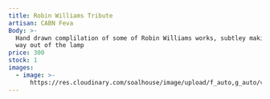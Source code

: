 ```yaml
---
title: Robin Williams Tribute
artisan: CABN Feva
Body: >-
  Hand drawn complilation of some of Robin Williams works, subtley making there
  way out of the lamp
price: 300
stock: 1
images:
  - image: >-
      https://res.cloudinary.com/soalhouse/image/upload/f_auto,g_auto/v1563746628/robin_williams_tribute_szcuoi.jpg
---
```


